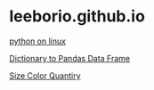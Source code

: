 # leeborio.github.io

[python on linux](202311192209.html)

[Dictionary to Pandas Data Frame](dict_to_df_20191024.html)

[Size Color Quantiry](scq.html)
